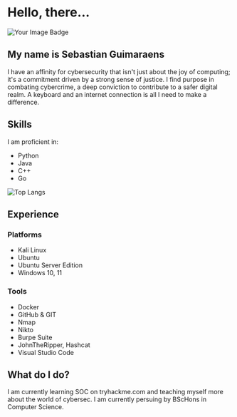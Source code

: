 # Hello, there...

<img src="https://tryhackme-badges.s3.amazonaws.com/s3bza.png" alt="Your Image Badge" />

## My name is Sebastian Guimaraens
I have an affinity for cybersecurity that isn't just about the joy of computing; it's a commitment driven by a strong sense of justice. I find purpose in combating cybercrime, a deep conviction to contribute to a safer digital realm. A keyboard and an internet connection is all I need to make a difference.

## Skills
I am proficient in:
- Python
- Java
- C++
- Go

![Top Langs](https://github-readme-stats.vercel.app/api/top-langs/?username=S3BzA&layout=compact&show_icons=true&theme=gruvbox&bg_color=45,080965,24479D)

## Experience
### Platforms
- Kali Linux
- Ubuntu
- Ubuntu Server Edition
- Windows 10, 11

### Tools
- Docker
- GitHub & GIT
- Nmap
- Nikto
- Burpe Suite
- JohnTheRipper, Hashcat
- Visual Studio Code

## What do I do?
I am currently learning SOC on tryhackme.com and teaching myself more about the world of cybersec. I am currently persuing by BScHons in Computer Science.

